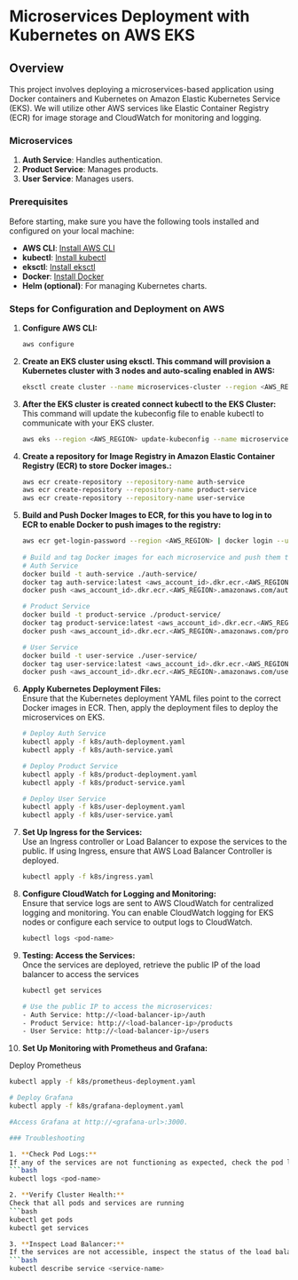 # Microservices Deployment with Kubernetes on AWS EKS

## Overview

This project involves deploying a microservices-based application using Docker containers and Kubernetes on Amazon Elastic Kubernetes Service (EKS). We will utilize other AWS services like Elastic Container Registry (ECR) for image storage and CloudWatch for monitoring and logging.

### Microservices

1. **Auth Service**: Handles authentication.
2. **Product Service**: Manages products.
3. **User Service**: Manages users.

### Prerequisites

Before starting, make sure you have the following tools installed and configured on your local machine:

- **AWS CLI**: [Install AWS CLI](https://docs.aws.amazon.com/cli/latest/userguide/install-cliv2.html)
- **kubectl**: [Install kubectl](https://kubernetes.io/docs/tasks/tools/install-kubectl/)
- **eksctl**: [Install eksctl](https://eksctl.io/introduction/#installation)
- **Docker**: [Install Docker](https://docs.docker.com/get-docker/)
- **Helm (optional)**: For managing Kubernetes charts.

### Steps for Configuration and Deployment on AWS
1. **Configure AWS CLI:**
   ```bash
   aws configure

2. **Create an EKS cluster using eksctl. This command will provision a Kubernetes cluster with 3 nodes and auto-scaling enabled in AWS:**
   ```bash
   eksctl create cluster --name microservices-cluster --region <AWS_REGION> --nodegroup-name standard-workers --node-type t3.medium --nodes 3 --nodes-min 1 --nodes-max 4 --managed

3. **After the EKS cluster is created connect kubectl to the EKS Cluster:**  
   This command will update the kubeconfig file to enable kubectl to communicate with your EKS cluster.
   ```bash
   aws eks --region <AWS_REGION> update-kubeconfig --name microservices-cluster

4. **Create a repository for Image Registry in Amazon Elastic Container Registry (ECR) to store Docker images.:**
   ```bash
   aws ecr create-repository --repository-name auth-service
   aws ecr create-repository --repository-name product-service
   aws ecr create-repository --repository-name user-service

5. **Build and Push Docker Images to ECR, for this you have to log in to ECR to enable Docker to push images to the registry:**
   ```bash
   aws ecr get-login-password --region <AWS_REGION> | docker login --username AWS --password-stdin <aws_account_id>.dkr.ecr.<AWS_REGION>.amazonaws.com
  
   # Build and tag Docker images for each microservice and push them to ECR.
   # Auth Service
   docker build -t auth-service ./auth-service/
   docker tag auth-service:latest <aws_account_id>.dkr.ecr.<AWS_REGION>.amazonaws.com/auth-service:latest
   docker push <aws_account_id>.dkr.ecr.<AWS_REGION>.amazonaws.com/auth-service:latest

   # Product Service
   docker build -t product-service ./product-service/
   docker tag product-service:latest <aws_account_id>.dkr.ecr.<AWS_REGION>.amazonaws.com/product-service:latest
   docker push <aws_account_id>.dkr.ecr.<AWS_REGION>.amazonaws.com/product-service:latest

   # User Service
   docker build -t user-service ./user-service/
   docker tag user-service:latest <aws_account_id>.dkr.ecr.<AWS_REGION>.amazonaws.com/user-service:latest
   docker push <aws_account_id>.dkr.ecr.<AWS_REGION>.amazonaws.com/user-service:latest

6. **Apply Kubernetes Deployment Files:**  
   Ensure that the Kubernetes deployment YAML files point to the correct Docker images in ECR. Then, apply the deployment files to deploy the microservices on EKS.
   ```bash
   # Deploy Auth Service
   kubectl apply -f k8s/auth-deployment.yaml
   kubectl apply -f k8s/auth-service.yaml

   # Deploy Product Service
   kubectl apply -f k8s/product-deployment.yaml
   kubectl apply -f k8s/product-service.yaml

   # Deploy User Service
   kubectl apply -f k8s/user-deployment.yaml
   kubectl apply -f k8s/user-service.yaml

7. **Set Up Ingress for the Services:**  
   Use an Ingress controller or Load Balancer to expose the services to the public. If using Ingress, ensure that AWS Load Balancer Controller is deployed.
   ```bash
   kubectl apply -f k8s/ingress.yaml 

8. **Configure CloudWatch for Logging and Monitoring:**  
   Ensure that service logs are sent to AWS CloudWatch for centralized logging and monitoring. You can enable CloudWatch logging for EKS nodes or configure each service to output logs to CloudWatch.
   ```bash
   kubectl logs <pod-name> 

9. **Testing: Access the Services:**  
   Once the services are deployed, retrieve the public IP of the load balancer to access the services
   ```bash
   kubectl get services 

   # Use the public IP to access the microservices:
   - Auth Service: http://<load-balancer-ip>/auth
   - Product Service: http://<load-balancer-ip>/products
   - User Service: http://<load-balancer-ip>/users 

10. **Set Up Monitoring with Prometheus and Grafana:**  

   Deploy Prometheus
   ```bash
   kubectl apply -f k8s/prometheus-deployment.yaml  

   # Deploy Grafana
   kubectl apply -f k8s/grafana-deployment.yaml  
   
   #Access Grafana at http://<grafana-url>:3000.  
 
### Troubleshooting

1. **Check Pod Logs:**  
   If any of the services are not functioning as expected, check the pod logs
   ```bash
   kubectl logs <pod-name>

2. **Verify Cluster Health:**  
   Check that all pods and services are running
   ```bash
   kubectl get pods
   kubectl get services 

3. **Inspect Load Balancer:**  
   If the services are not accessible, inspect the status of the load balancer
   ```bash
   kubectl describe service <service-name>

